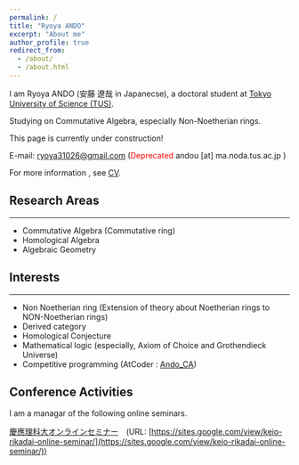 ```yaml
---
permalink: /
title: "Ryoya ANDO"
excerpt: "About me"
author_profile: true
redirect_from: 
  - /about/
  - /about.html
---
```

I am Ryoya ANDO (安藤 遼哉 in Japanecse), a doctoral student at [Tokyo University of Science (TUS)](https://www.tus.ac.jp/en/fac/riko/math.html).

Studying on Commutative Algebra, especially Non-Noetherian rings.

This page is currently under construction! 

E-mail: ryoya31026@gmail.com  (<span style="color: red; ">Deprecated</span> andou [at] ma.noda.tus.ac.jp )

For more information , see [CV](https://ryoya9826.github.io/cv/).
## Research Areas
---
- Commutative Algebra (Commutative ring)
- Homological Algebra
- Algebraic Geometry

## Interests
---
- Non Noetherian ring (Extension of theory about Noetherian rings to NON-Noetherian rings)
- Derived category
- Homological Conjecture
- Mathematical logic (especially, Axiom of Choice and Grothendieck Universe)
- Competitive programming (AtCoder : [Ando_CA](https://atcoder.jp/users/Ando_CA?lang=en))

## Conference Activities

I am a managar of the following online seminars.

[慶應理科大オンラインセミナー](https://sites.google.com/view/keio-rikadai-online-seminar/)　(URL: [https://sites.google.com/view/keio-rikadai-online-seminar/](https://sites.google.com/view/keio-rikadai-online-seminar/))

<!--
### Thanks: 
 Kirie Yasuda for supporting English grammatically.
 -->

